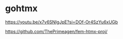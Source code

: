 # gohtmx

https://youtu.be/x7v6SNIgJpE?si=DOf-Or4SzYu6xUGb

https://github.com/ThePrimeagen/fem-htmx-proj/
